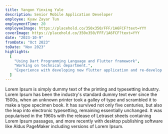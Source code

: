 ```yaml
---
title: Yangon Yinxing Yule
description: Senior Mobile Application Developer
employee: Kyaw Zayar Tun
employmentTime: 20
employeeImage: https://placehold.co/350x350/FFF/1A6FCF?text=YYY
coverImage: https://placehold.co/350x350/FFF/1A6FCF?text=YYY
date: "2023-10-9"
fromDate: "Oct 2023"
toDate: "Nov 2023"
highlights:
  [
    "Using Dart Programming Language and Flutter framework",
    "Working on technical department.",
    "Experience with developing new flutter application and re-develop old application using flutter",
  ]
---
```


Lorem Ipsum is simply dummy text of the printing and typesetting industry. Lorem Ipsum has been the industry's standard dummy text ever since the 1500s, when an unknown printer took a galley of type and scrambled it to make a type specimen book. It has survived not only five centuries, but also the leap into electronic typesetting, remaining essentially unchanged. It was popularised in the 1960s with the release of Letraset sheets containing Lorem Ipsum passages, and more recently with desktop publishing software like Aldus PageMaker including versions of Lorem Ipsum.
